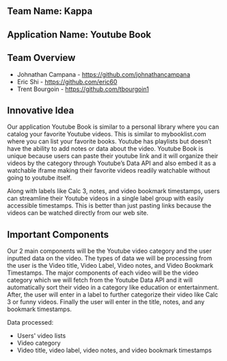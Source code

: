 ## Team Name: Kappa
## Application Name: Youtube Book

## Team Overview
* Johnathan Campana - https://github.com/johnathancampana
* Eric Shi - https://github.com/eric60
* Trent Bourgoin - https://github.com/tbourgoin1

  
## Innovative Idea
Our application Youtube Book is similar to a personal library where you can catalog your favorite Youtube videos. This is similar to mybooklist.com where you can list your favorite books. Youtube has playlists but doesn’t have the ability to add notes or data about the video. Youtube Book is unique because users can paste their youtube link and it will organize their videos by the category through Youtube’s Data API and also embed it as a watchable iframe making their favorite videos readily watchable without going to youtube itself.

Along with labels like Calc 3, notes, and video bookmark timestamps, users can streamline their Youtube videos in a single label group with easily accessible timestamps. This is better than just pasting links because the videos can be watched directly from our web site.

  
## Important Components
Our 2 main components will be the Youtube video category and the user inputted data on the video. The types of data we will be processing from the user is the Video title, Video Label, Video notes, and Video Bookmark Timestamps. The major components of each video will be the video category which we will fetch from the Youtube Data API and it will automatically sort their video in a category like education or entertainment. After, the user will enter in a label to further categorize their video like Calc 3 or funny videos. Finally the user will enter in the title, notes, and any bookmark timestamps.

Data processed: 
* Users' video lists
* Video category
* Video title, video label, video notes, and video bookmark timestamps

  
